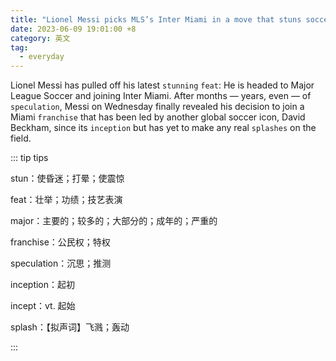 ```yaml
---
title: "Lionel Messi picks MLS’s Inter Miami in a move that stuns soccer after exit from Paris Saint-Germain"
date: 2023-06-09 19:01:00 +8
category: 英文
tag:
  - everyday
---
```


Lionel Messi has pulled off his latest `stunning` `feat`: He is headed to Major League Soccer and joining Inter Miami. After months — years, even — of `speculation`, Messi on Wednesday finally revealed his decision to join a Miami `franchise` that has been led by another global soccer icon, David Beckham, since its `inception` but has yet to make any real `splashes` on the field.

::: tip tips

stun：使昏迷；打晕；使震惊

feat：壮举；功绩；技艺表演

major：主要的；较多的；大部分的；成年的；严重的

franchise：公民权；特权

speculation：沉思；推测

inception：起初

incept：vt. 起始

splash：【拟声词】飞溅；轰动

:::
